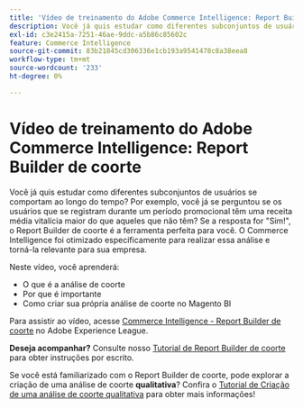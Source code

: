 ```yaml
---
title: 'Vídeo de treinamento do Adobe Commerce Intelligence: Report Builder de coorte'
description: Você já quis estudar como diferentes subconjuntos de usuários se comportam ao longo do tempo? Por exemplo, você já se perguntou se os usuários que se registram durante um período promocional têm uma receita média vitalícia maior do que aqueles que não têm? Se a resposta for "Sim!", o Report Builder de coorte é a ferramenta perfeita para você. O Commerce Intelligence foi otimizado especificamente para realizar essa análise e torná-la relevante para sua empresa.
exl-id: c3e2415a-7251-46ae-9ddc-a5b86c85602c
feature: Commerce Intelligence
source-git-commit: 83b21845cd306336e1cb193a9541478c8a38eea8
workflow-type: tm+mt
source-wordcount: '233'
ht-degree: 0%

---
```


# Vídeo de treinamento do Adobe Commerce Intelligence: Report Builder de coorte

Você já quis estudar como diferentes subconjuntos de usuários se comportam ao longo do tempo? Por exemplo, você já se perguntou se os usuários que se registram durante um período promocional têm uma receita média vitalícia maior do que aqueles que não têm? Se a resposta for &quot;Sim!&quot;, o Report Builder de coorte é a ferramenta perfeita para você. O Commerce Intelligence foi otimizado especificamente para realizar essa análise e torná-la relevante para sua empresa.

Neste vídeo, você aprenderá:

* O que é a análise de coorte
* Por que é importante
* Como criar sua própria análise de coorte no Magento BI

Para assistir ao vídeo, acesse [Commerce Intelligence - Report Builder de coorte](/docs/commerce-learn/tutorials/business-intelligence/cohort-report-builder.html) no Adobe Experience League.

**Deseja acompanhar?** Consulte nosso [Tutorial de Report Builder de coorte](/docs/commerce-business-intelligence/mbi/analyze/sql/cohort-rpt-bldr.html) para obter instruções por escrito.

Se você está familiarizado com o Report Builder de coorte, pode explorar a criação de uma análise de coorte **qualitativa**? Confira o [Tutorial de Criação de uma análise de coorte qualitativa](/docs/commerce-business-intelligence/mbi/analyze/sql/create-qual-cohort-analysis.html?lang=en) para obter mais informações!
